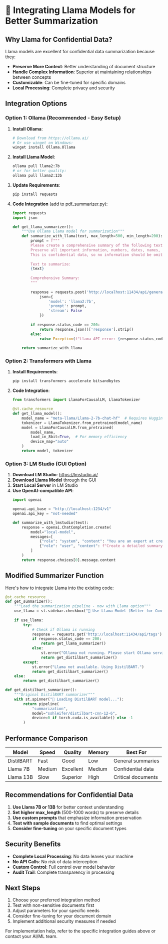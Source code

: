 # 🦙 Integrating Llama Models for Better Summarization

## Why Llama for Confidential Data?

Llama models are excellent for confidential data summarization because they:
- **Preserve More Context**: Better understanding of document structure
- **Handle Complex Information**: Superior at maintaining relationships between concepts
- **Customizable**: Can be fine-tuned for specific domains
- **Local Processing**: Complete privacy and security

## Integration Options

### Option 1: Ollama (Recommended - Easy Setup)

1. **Install Ollama**:
   ```bash
   # Download from https://ollama.ai/
   # Or use winget on Windows:
   winget install Ollama.Ollama
   ```

2. **Install Llama Model**:
   ```bash
   ollama pull llama2:7b
   # or for better quality:
   ollama pull llama2:13b
   ```

3. **Update Requirements**:
   ```bash
   pip install requests
   ```

4. **Code Integration** (add to pdf_summarizer.py):
   ```python
   import requests
   import json
   
   def get_llama_summarizer():
       """Use Ollama Llama model for summarization"""
       def summarize_with_llama(text, max_length=500, min_length=200):
           prompt = f"""
           Please create a comprehensive summary of the following text. 
           Preserve all important information, numbers, dates, names, and key details.
           This is confidential data, so no information should be omitted.
           
           Text to summarize:
           {text}
           
           Comprehensive Summary:
           """
           
           response = requests.post('http://localhost:11434/api/generate',
               json={
                   'model': 'llama2:7b',
                   'prompt': prompt,
                   'stream': False
               })
           
           if response.status_code == 200:
               return response.json()['response'].strip()
           else:
               raise Exception(f"Llama API error: {response.status_code}")
       
       return summarize_with_llama
   ```

### Option 2: Transformers with Llama

1. **Install Requirements**:
   ```bash
   pip install transformers accelerate bitsandbytes
   ```

2. **Code Integration**:
   ```python
   from transformers import LlamaForCausalLM, LlamaTokenizer
   
   @st.cache_resource
   def get_llama_model():
       model_name = "meta-llama/Llama-2-7b-chat-hf"  # Requires HuggingFace access
       tokenizer = LlamaTokenizer.from_pretrained(model_name)
       model = LlamaForCausalLM.from_pretrained(
           model_name,
           load_in_8bit=True,  # For memory efficiency
           device_map="auto"
       )
       return model, tokenizer
   ```

### Option 3: LM Studio (GUI Option)

1. **Download LM Studio**: https://lmstudio.ai/
2. **Download Llama Model** through the GUI
3. **Start Local Server** in LM Studio
4. **Use OpenAI-compatible API**:
   ```python
   import openai
   
   openai.api_base = "http://localhost:1234/v1"
   openai.api_key = "not-needed"
   
   def summarize_with_lmstudio(text):
       response = openai.ChatCompletion.create(
           model="local-model",
           messages=[
               {"role": "system", "content": "You are an expert at creating comprehensive summaries that preserve all important information."},
               {"role": "user", "content": f"Create a detailed summary preserving all key information: {text}"}
           ]
       )
       return response.choices[0].message.content
   ```

## Modified Summarizer Function

Here's how to integrate Llama into the existing code:

```python
@st.cache_resource
def get_summarizer():
    """Load the summarization pipeline - now with Llama option"""
    use_llama = st.sidebar.checkbox("🦙 Use Llama Model (Better for Confidential Data)", value=False)
    
    if use_llama:
        try:
            # Check if Ollama is running
            response = requests.get('http://localhost:11434/api/tags')
            if response.status_code == 200:
                return get_llama_summarizer()
            else:
                st.error("Ollama not running. Please start Ollama service.")
                return get_distilbart_summarizer()
        except:
            st.error("Llama not available. Using DistilBART.")
            return get_distilbart_summarizer()
    else:
        return get_distilbart_summarizer()

def get_distilbart_summarizer():
    """Original DistilBART summarizer"""
    with st.spinner("🤖 Loading DistilBART model..."):
        return pipeline(
            "summarization",
            model="sshleifer/distilbart-cnn-12-6",
            device=0 if torch.cuda.is_available() else -1
        )
```

## Performance Comparison

| Model | Speed | Quality | Memory | Best For |
|-------|-------|---------|---------|----------|
| DistilBART | Fast | Good | Low | General summaries |
| Llama 7B | Medium | Excellent | Medium | Confidential data |
| Llama 13B | Slow | Superior | High | Critical documents |

## Recommendations for Confidential Data

1. **Use Llama 7B or 13B** for better context understanding
2. **Set higher max_length** (500-1000 words) to preserve details
3. **Use custom prompts** that emphasize information preservation
4. **Test with sample documents** to find optimal settings
5. **Consider fine-tuning** on your specific document types

## Security Benefits

- **Complete Local Processing**: No data leaves your machine
- **No API Calls**: No risk of data interception
- **Custom Control**: Full control over model behavior
- **Audit Trail**: Complete transparency in processing

## Next Steps

1. Choose your preferred integration method
2. Test with non-sensitive documents first
3. Adjust parameters for your specific needs
4. Consider fine-tuning for your document domain
5. Implement additional security measures if needed

For implementation help, refer to the specific integration guides above or contact your AI/ML team.